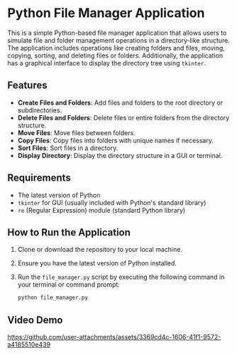 # Python File Manager Application

This is a simple Python-based file manager application that allows users to simulate file and folder management operations in a directory-like structure. The application includes operations like creating folders and files, moving, copying, sorting, and deleting files or folders. Additionally, the application has a graphical interface to display the directory tree using `tkinter`.

## Features

- **Create Files and Folders**: Add files and folders to the root directory or subdirectories.
- **Delete Files and Folders**: Delete files or entire folders from the directory structure.
- **Move Files**: Move files between folders.
- **Copy Files**: Copy files into folders with unique names if necessary.
- **Sort Files**: Sort files in a directory.
- **Display Directory**: Display the directory structure in a GUI or terminal.

## Requirements

- The latest version of Python
- `tkinter` for GUI (usually included with Python's standard library)
- `re` (Regular Expression) module (standard Python library)

## How to Run the Application

1. Clone or download the repository to your local machine.
2. Ensure you have the latest version of Python installed.
3. Run the `file_manager.py` script by executing the following command in your terminal or command prompt:

   ```bash
   python file_manager.py

## Video Demo
https://github.com/user-attachments/assets/3369cd4c-1606-41f1-9572-a4185510e439
